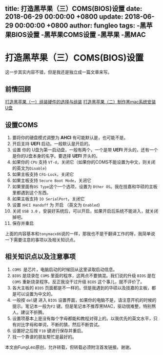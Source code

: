 title: 打造黑苹果（三）COMS(BIOS)设置
date: 2018-06-29 00:00:00 +0800
update: 2018-06-29 00:00:00 +0800
author: fungleo
tags:
    -黑苹果BIOS设置
    -黑苹果COMS设置
    -黑苹果
    -黑MAC
---

# 打造黑苹果（三）COMS(BIOS)设置

这一步其实内容不错，但是我还是独立成一篇文章来写。
## 前情回顾
[打造黑苹果（一）组装硬件的选择与组装](http://blog.csdn.net/fungleo/article/details/57412461)
[打造黑苹果（二）制作黑mac系统安装U盘](http://blog.csdn.net/fungleo/article/details/57414420)
## 设置COMS
1. 要将你的硬盘模式调整为 **AHCI** 有可能默认是，也可能不是。
2. 开启支持 **UEFI** 启动。一般默认是开启的。
3. 设置 你的 U盘为第一启动盘，一般有两个，一个是带 **UEFI** 开头的，还有一个是你的U盘本身的名字。要选择 **UEFI** 开头的。
4. 如果你的 `CPU` 支持 `VT-d`，关闭它（如果你的COMS不能设置为中文，则关闭的英文为`Disable`）
5. 如果主板支持 `CFG-Lock`，关闭它
6. 如果主板支持 `Secure Boot Mode`，关闭它
7. 如果里面有`OS Type`这个一个选项，设置为 `Other OS`。我在技嘉和华硕的主板里都遇到这个东西。
8. 如果主板支持 `IO SerialPort`，关闭它
9. 设置 `XHCI Handoff` 为 开启 （英文为 `Enabled`)
10. 关闭 `USB 3.0` ，安装好系统后，可以开启，如果开启后系统不能进入，就关闭掉吧。
11. 保存并重启

上面的内容基本和`tonymacx86`说的一样，那我也不是干翻译工作的呀，我简单说一下需要注意的事项以及相关知识点。
## 相关知识点以及注意事项
1. `COMS `是芯片，电脑启动的时候回从这里读取启动信息。
2. `BIOS` 是烧录在 `COMS` 里面的程序，这两点不要搞混。我们说的升级 `BIOS` 是在 `COMS` 重新烧录程序。反正我没干过升级 `BIOS` 这个事儿，就不评价了。
3. 各大主板的 `BIOS` 页面都是不一样的。但是我遇到的华硕以及技嘉的主板，都是可以设置为中文的。
4. 一般按 `del`键 进入 `BIOS` 设置界面，如果你的电脑不是，请注意开机的时候的提示。笔记本一般为`F2` 键。但是笔记本不推荐黑MAC，驱动很难整，特别熬人。建议不折腾。
5. 设置项基本上是没有每个字母都能和教程对得上的。以我优先的英文水平，只有对比字母和单词，不断的猜，然后不断尝试。
6. 设置好之后按 `F10` 键进行保存并重启。
7. 找一个靠谱的朋友帮忙是最好的。

本文由FungLeo原创，允许转载，但转载必须附注首发链接。谢谢。


